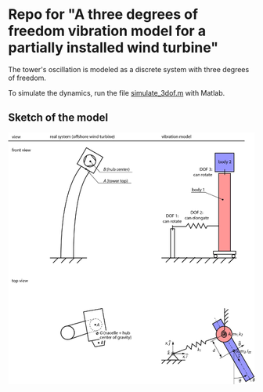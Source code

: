 # Repo for "A three degrees of freedom vibration model for a partially installed wind turbine"

The tower's oscillation is modeled as a discrete system with three degrees of freedom.

To simulate the dynamics, run the file [simulate_3dof.m](simulate_3dof.m) with Matlab.


## Sketch of the model

![Vibration model](vibration_model_v2.jpg)
